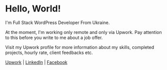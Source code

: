 # Hello, World!

I'm Full Stack WordPress Developer From Ukraine.

At the moment, I'm working only remote and only via Upwork. Pay attention to this before you write to me about a job offer.

Visit my Upwork profile for more information about my skills, completed projects, hourly rate, client feedbacks etc.

[Upwork](https://clc.la/upwork) | [LinkedIn](https://www.linkedin.com/in/vladimir-kamuz-4a192a60/) | [Facebook](https://www.facebook.com/volodyakamuz)
